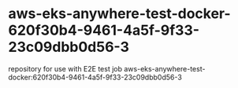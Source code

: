 # aws-eks-anywhere-test-docker-620f30b4-9461-4a5f-9f33-23c09dbb0d56-3
repository for use with E2E test job aws-eks-anywhere-test-docker:620f30b4-9461-4a5f-9f33-23c09dbb0d56-3
